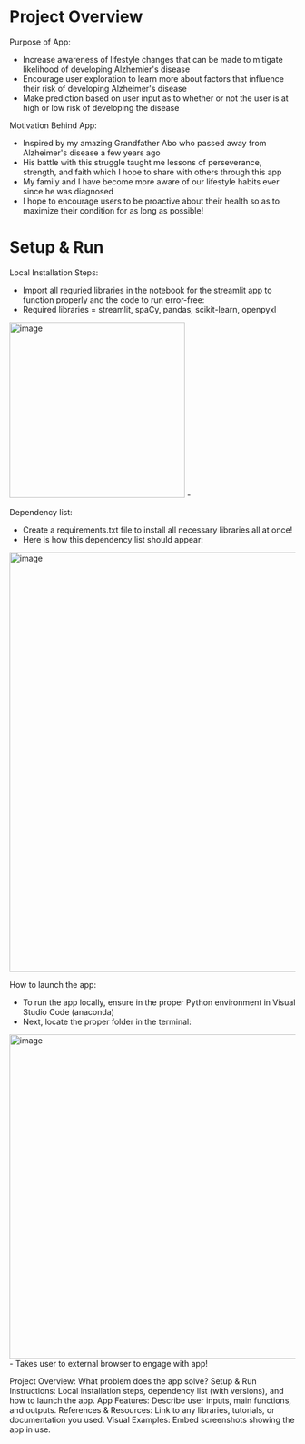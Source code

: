 # Project Overview
Purpose of App:
- Increase awareness of lifestyle changes that can be made to mitigate likelihood of developing Alzhemier's disease
- Encourage user exploration to learn more about factors that influence their risk of developing Alzheimer's disease
- Make prediction based on user input as to whether or not the user is at high or low risk of developing the disease
  
Motivation Behind App:
- Inspired by my amazing Grandfather Abo who passed away from Alzheimer's disease a few years ago
- His battle with this struggle taught me lessons of perseverance, strength, and faith which I hope to share with others through this app
- My family and I have become more aware of our lifestyle habits ever since he was diagnosed
- I hope to encourage users to be proactive about their health so as to maximize their condition for as long as possible!
  
# Setup & Run
Local Installation Steps: 
-  Import all requried libraries in the notebook for the streamlit app to function properly and the code to run error-free:
- Required libraries = streamlit, spaCy, pandas, scikit-learn, openpyxl
<img width="309" alt="image" src="https://github.com/user-attachments/assets/2de95942-c557-4b95-bafe-6b271cf38d14" />
- 
 
Dependency list:
- Create a requirements.txt file to install all necessary libraries all at once!
- Here is how this dependency list should appear:
<img width="739" alt="image" src="https://github.com/user-attachments/assets/bd7133ec-8ea1-4abb-95d0-534bb095d8b5" />

How to launch the app: 
- To run the app locally, ensure in the proper Python environment in Visual Studio Code (anaconda)
- Next, locate the proper folder in the terminal:
<img width="571" alt="image" src="https://github.com/user-attachments/assets/823eab64-dc16-417e-ac43-637d79ad33a9" />
- Takes user to external browser to engage with app!


Project Overview: What problem does the app solve?
Setup & Run Instructions: Local installation steps, dependency list (with versions), and how to launch the app.
App Features: Describe user inputs, main functions, and outputs.
References & Resources: Link to any libraries, tutorials, or documentation you used.
Visual Examples: Embed screenshots showing the app in use.
